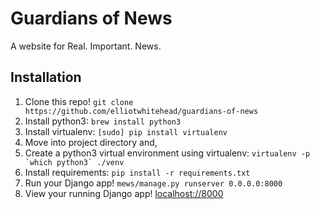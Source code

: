 # Guardians of News
A website for Real. Important. News.


## Installation
1. Clone this repo! `git clone https://github.com/elliotwhitehead/guardians-of-news`
2. Install python3: `brew install python3`
3. Install virtualenv: `[sudo] pip install virtualenv`
4. Move into project directory and, 
5. Create a python3 virtual environment using virtualenv: ```virtualenv -p `which python3` ./venv```
6. Install requirements: `pip install -r requirements.txt`
7. Run your Django app! `mews/manage.py runserver 0.0.0.0:8000`
8. View your running Django app! [localhost://8000](https://www.youtube.com/watch?v=dQw4w9WgXcQ)
